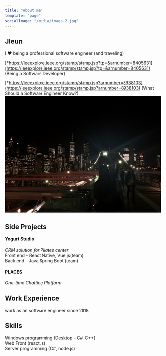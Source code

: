 ```yaml
---
title: "About me"
template: "page"
socialImage: "/media/image-2.jpg"
---
```


## Jieun

I ❤️ being a professional software engineer (and traveling)

[\*https://ieeexplore.ieee.org/stamp/stamp.jsp?tp=&arnumber=8405631](https://ieeexplore.ieee.org/stamp/stamp.jsp?tp=&arnumber=8405631) (Being a Software Developer)

[\*https://ieeexplore.ieee.org/stamp/stamp.jsp?arnumber=8938103](https://ieeexplore.ieee.org/stamp/stamp.jsp?arnumber=8938103) (What Should a Software Engineer Know?)
![bridge](/media/bridge.jpg)

## Side Projects

#### Yogurt Studio

_CRM solution for Pilates center_
<br />Front end - React Native, Vue.js(team)
<br />Back end - Java Spring Boot (team)

#### PLACES

_One-time Chatting Platform_

## Work Experience

work as an software engineer since 2018

## Skills

Windows programming (Desktop - C#, C++)
<br />Web Front (react.js)
<br />Server programming (C#, node.js)
